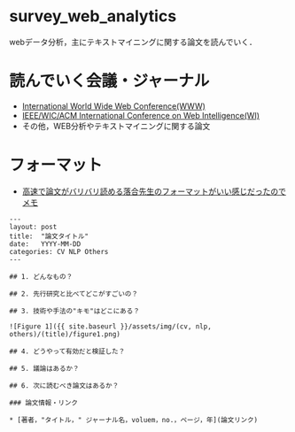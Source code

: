 # survey_web_analytics
webデータ分析，主にテキストマイニングに関する論文を読んでいく．

# 読んでいく会議・ジャーナル
- [International World Wide Web Conference(WWW)](https://www.myhuiban.com/conference/137?lang=ja)
- [IEEE/WIC/ACM International Conference on Web Intelligence(WI)](https://webintelligence2019.com/)
- その他，WEB分析やテキストマイニングに関する論文

# フォーマット
- [高速で論文がバリバリ読める落合先生のフォーマットがいい感じだったのでメモ](http://lafrenze.hatenablog.com/entry/2015/08/04/120205)
```
---
layout: post
title:  "論文タイトル"
date:   YYYY-MM-DD
categories: CV NLP Others
---

## 1. どんなもの？

## 2. 先行研究と比べてどこがすごいの？

## 3. 技術や手法の"キモ"はどこにある？

![Figure 1]({{ site.baseurl }}/assets/img/(cv, nlp, others)/(title)/figure1.png)

## 4. どうやって有効だと検証した？

## 5. 議論はあるか？

## 6. 次に読むべき論文はあるか？

### 論文情報・リンク

* [著者，"タイトル，" ジャーナル名，voluem，no.，ページ，年](論文リンク)
```
